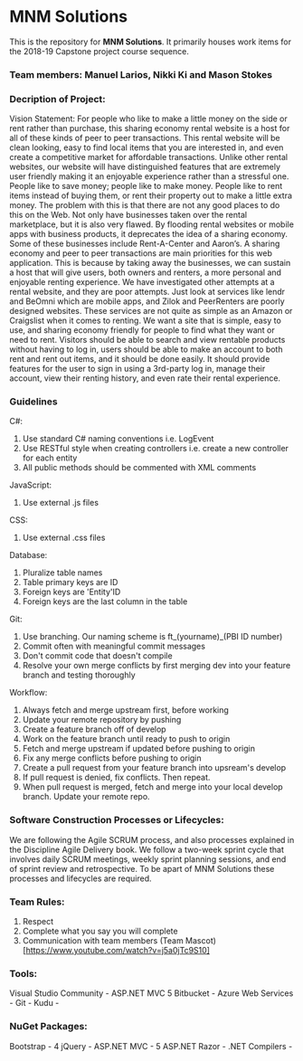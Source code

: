 # MNM Solutions

This is the repository for **MNM Solutions**. It primarily houses work items for the 2018-19 Capstone project course sequence.

### Team members: Manuel Larios, Nikki Ki and Mason Stokes

### Decription of Project:
Vision Statement: For people who like to make a little money on the side or rent rather than purchase, this sharing economy rental website is a host for all of these kinds of peer to peer transactions. This rental website will be clean looking, easy to find local items that you are interested in, and even create a competitive market for affordable transactions. Unlike other rental websites, our website will have distinguished features that are extremely user friendly making it an enjoyable experience rather than a stressful one.
People like to save money; people like to make money. People like to rent items instead of buying them, or rent their property out to make a little extra money. The problem with this is that there are not any good places to do this on the Web. Not only have businesses taken over the rental marketplace, but it is also very flawed.
By flooding rental websites or mobile apps with business products, it deprecates the idea of a sharing economy. Some of these businesses include Rent-A-Center and Aaron’s.  A sharing economy and peer to peer transactions are main priorities for this web application. This is because by taking away the businesses, we can sustain a host that will give users, both owners and renters, a more personal and enjoyable renting experience.
We have investigated other attempts at a rental website, and they are poor attempts. Just look at services like lendr and BeOmni which are mobile apps, and Zilok and PeerRenters are poorly designed websites. These services are not quite as simple as an Amazon or Craigslist when it comes to renting. 
We want a site that is simple, easy to use, and sharing economy friendly for people to find what they want or need to rent. Visitors should be able to search and view rentable products without having to log in, users should be able to make an account to both rent and rent out items, and it should be done easily. It should provide features for the user to sign in using a 3rd-party log in, manage their account, view their renting history, and even rate their rental experience.

### Guidelines
C#:
1. Use standard C# naming conventions i.e. LogEvent
2. Use RESTful style when creating controllers i.e. create a new controller for each entity
3. All public methods should be commented with XML comments

JavaScript:
1. Use external .js files

CSS:
1. Use external .css files

Database:
1. Pluralize table names
2. Table primary keys are ID
3. Foreign keys are 'Entity'ID
4. Foreign keys are the last column in the table

Git:
1. Use branching. Our naming scheme is ft_(yourname)_(PBI ID number)
2. Commit often with meaningful commit messages
3. Don't commit code that doesn't compile
4. Resolve your own merge conflicts by first merging dev into your feature branch and testing thoroughly

Workflow:
1. Always fetch and merge upstream first, before working
2. Update your remote repository by pushing
3. Create a feature branch off of develop
4. Work on the feature branch until ready to push to origin
5. Fetch and merge upstream if updated before pushing to origin
6. Fix any merge conflicts before pushing to origin
7. Create a pull request from your feature branch into upsream's develop
8. If pull request is denied, fix conflicts. Then repeat.
8. When pull request is merged, fetch and merge into your local develop branch. Update your remote repo.

### Software Construction Processes or Lifecycles:
We are following the Agile SCRUM process, and also processes explained in the Discipline Agile Delivery book. We follow a two-week sprint cycle that involves daily SCRUM meetings, weekly sprint planning sessions, and end of sprint review and retrospective. To be apart of MNM Solutions these processes and lifecycles are required.

### Team Rules:
1. Respect
2. Complete what you say you will complete
3. Communication with team members
(Team Mascot)[https://www.youtube.com/watch?v=j5a0jTc9S10]

### Tools:
Visual Studio Community - ASP.NET MVC 5
Bitbucket - 
Azure Web Services -
Git - 
Kudu - 

### NuGet Packages:
Bootstrap - 4
jQuery - 
ASP.NET MVC - 5
ASP.NET Razor - 
.NET Compilers - 